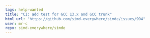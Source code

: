 ```yaml
---
tags: help-wanted
title: "CI: add test for GCC 13.x and GCC trunk"
html_url: "https://github.com/simd-everywhere/simde/issues/994"
user: mr-c
repo: simd-everywhere/simde
---
```


